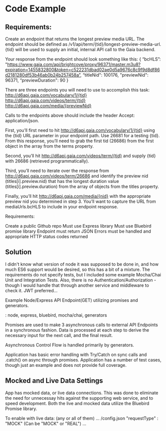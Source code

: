 # Code Example

## Requirements:
Create an endpoint that returns the longest preview media URL. The endpoint should be defined as /v1/api/term/{tid}/longest-preview-media-url. {tid} will be used to supply an initial, internal API call to the Gaia backend.

Your response from the endpoint should look something like this: { “bcHLS”: "https://www.gaia.com/api/brightcove/proxy/96371/master.m3u8?expiration=1455832800&token=c522231dbad02ae0d5a9676c8c9f9d8df86d2181280df53b46ab0b24b257458a”, “titleNid": 100176, "previewNid": 96371, “previewDuration": 90 }

There are three endpoints you will need to use to accomplish this task: http://d6api.gaia.com/vocabulary/1/{tid} http://d6api.gaia.com/videos/term/{tid} http://d6api.gaia.com/media/{previewNid}

Calls to the endpoints above should include the header Accept: application/json.

First, you’ll first need to hit http://d6api.gaia.com/vocabulary/1/{tid} using the {tid} URL parameter in your endpoint path. Use 26681 for a testing {tid}. From this response, you’ll need to grab the first tid (26686) from the first object in the array from the terms property.

Second, you’ll hit http://d6api.gaia.com/videos/term/{tid} and supply {tid} with 26686 (retrieved programmatically).

Third, you’ll need to iterate over the response from http://d6api.gaia.com/videos/term/26686 and identify the preview nid (titles[i].preview.nid) that has the longest duration value (titles[i].preview.duration) from the array of objects from the titles property.

Finally, you’ll hit http://d6api.gaia.com/media/{nid} with the appropriate preview nid you determined in step 3. You’ll want to capture the URL from mediaUrls.bcHLS to include in your endpoint response.

Requirements:

Create a public Github repo
Must use Express library
Must use Bluebird promise library
Endpoint must return JSON
Errors must be handled and appropriate HTTP status codes returned


## Solution
I didn't know what version of node it was supposed to be done in, and how much 
ES6 support would be desired, so this has a bit of a mixture.  The requirements
do not specify tests, but I included some example Mocha/Chai Unit and Integration Tests.
Also, there is no Authentication/Authorization - though I would handle that through
another service and middleware to check it.  JWT preferred...

Example Node/Express API Endpoint(GET) utilizing promises and generators. 

: node, express, bluebird, mocha/chai, generators

Promises are used to make 3 asynchronous calls to external API Endpoints 
in a synchronous fashion. Data is processed at each step to
derive the necessary input for the next call, and the final result.

Asynchronous Control Flow is handled primarily by generators.

Application has basic error handling with Try/Catch on sync calls and .catch() on async 
through promises.  Application has a number of test cases, though
just an example and does not provide full coverage. 

## Mocked and Live Data Settings

App has mocked data, or live data connections.  This was done to eliminate 
the need for unnecessay hits against the supporting web service, and to speed
development.  Both the live and mocked data utilize the Bluebird Promise library.

To enable with live data: (any or all of them)
...
/config.json 
            "requestType" : "MOCK" (Can be "MOCK" or "REAL")
...

 

<!--
### Prerequisites
(placeholder)

### Installing

(placeholder)

## Running the tests

(placeholder)

### Break down into end to end tests

(placeholder)

### And coding style tests

(placeholder)

## Deployment

(placeholder)

## Built With

* [Dropwizard](http://www.dropwizard.io/1.0.2/docs/) - The web framework used
* [Maven](https://maven.apache.org/) - Dependency Management
* [ROME](https://rometools.github.io/rome/) - Used to generate RSS Feeds

## Versioning

We use [SemVer](http://semver.org/) for versioning. For the versions available, see the [tags on this repository](https://github.com/your/project/tags). 

## Authors

* **Billie Thompson** - *Initial work* - [PurpleBooth](https://github.com/PurpleBooth)

See also the list of [contributors](https://github.com/your/project/contributors) who participated in this project.

## License

This project is licensed under the MIT License - see the [LICENSE.md](LICENSE.md) file for details

## Acknowledgments

* Hat tip to anyone who's code was used
* Inspiration
* etc
-->
